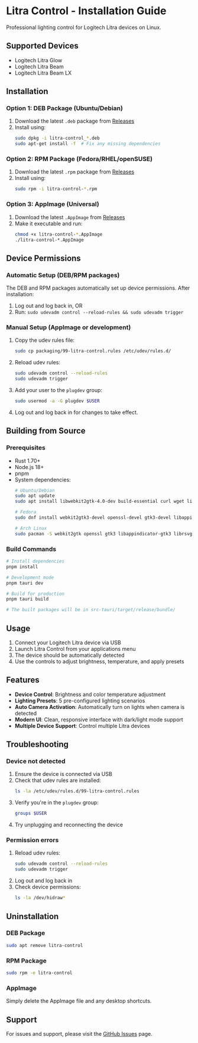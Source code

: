 # Litra Control - Installation Guide

Professional lighting control for Logitech Litra devices on Linux.

## Supported Devices

- Logitech Litra Glow
- Logitech Litra Beam  
- Logitech Litra Beam LX

## Installation

### Option 1: DEB Package (Ubuntu/Debian)

1. Download the latest `.deb` package from [Releases](https://github.com/your-repo/litra-control/releases)
2. Install using:
   ```bash
   sudo dpkg -i litra-control_*.deb
   sudo apt-get install -f  # Fix any missing dependencies
   ```

### Option 2: RPM Package (Fedora/RHEL/openSUSE)

1. Download the latest `.rpm` package from [Releases](https://github.com/your-repo/litra-control/releases)
2. Install using:
   ```bash
   sudo rpm -i litra-control-*.rpm
   ```

### Option 3: AppImage (Universal)

1. Download the latest `.AppImage` from [Releases](https://github.com/your-repo/litra-control/releases)
2. Make it executable and run:
   ```bash
   chmod +x litra-control-*.AppImage
   ./litra-control-*.AppImage
   ```

## Device Permissions

### Automatic Setup (DEB/RPM packages)

The DEB and RPM packages automatically set up device permissions. After installation:

1. Log out and log back in, OR
2. Run: `sudo udevadm control --reload-rules && sudo udevadm trigger`

### Manual Setup (AppImage or development)

1. Copy the udev rules file:
   ```bash
   sudo cp packaging/99-litra-control.rules /etc/udev/rules.d/
   ```

2. Reload udev rules:
   ```bash
   sudo udevadm control --reload-rules
   sudo udevadm trigger
   ```

3. Add your user to the `plugdev` group:
   ```bash
   sudo usermod -a -G plugdev $USER
   ```

4. Log out and log back in for changes to take effect.

## Building from Source

### Prerequisites

- Rust 1.70+ 
- Node.js 18+
- pnpm
- System dependencies:
  ```bash
  # Ubuntu/Debian
  sudo apt update
  sudo apt install libwebkit2gtk-4.0-dev build-essential curl wget libssl-dev libgtk-3-dev libayatana-appindicator3-dev librsvg2-dev libudev-dev

  # Fedora
  sudo dnf install webkit2gtk3-devel openssl-devel gtk3-devel libappindicator-gtk3-devel librsvg2-devel systemd-devel

  # Arch Linux
  sudo pacman -S webkit2gtk openssl gtk3 libappindicator-gtk3 librsvg systemd
  ```

### Build Commands

```bash
# Install dependencies
pnpm install

# Development mode
pnpm tauri dev

# Build for production
pnpm tauri build

# The built packages will be in src-tauri/target/release/bundle/
```

## Usage

1. Connect your Logitech Litra device via USB
2. Launch Litra Control from your applications menu
3. The device should be automatically detected
4. Use the controls to adjust brightness, temperature, and apply presets

## Features

- **Device Control**: Brightness and color temperature adjustment
- **Lighting Presets**: 5 pre-configured lighting scenarios
- **Auto Camera Activation**: Automatically turn on lights when camera is detected
- **Modern UI**: Clean, responsive interface with dark/light mode support
- **Multiple Device Support**: Control multiple Litra devices

## Troubleshooting

### Device not detected

1. Ensure the device is connected via USB
2. Check that udev rules are installed:
   ```bash
   ls -la /etc/udev/rules.d/99-litra-control.rules
   ```
3. Verify you're in the `plugdev` group:
   ```bash
   groups $USER
   ```
4. Try unplugging and reconnecting the device

### Permission errors

1. Reload udev rules:
   ```bash
   sudo udevadm control --reload-rules
   sudo udevadm trigger
   ```
2. Log out and log back in
3. Check device permissions:
   ```bash
   ls -la /dev/hidraw*
   ```

## Uninstallation

### DEB Package
```bash
sudo apt remove litra-control
```

### RPM Package
```bash
sudo rpm -e litra-control
```

### AppImage
Simply delete the AppImage file and any desktop shortcuts.

## Support

For issues and support, please visit the [GitHub Issues](https://github.com/your-repo/litra-control/issues) page.